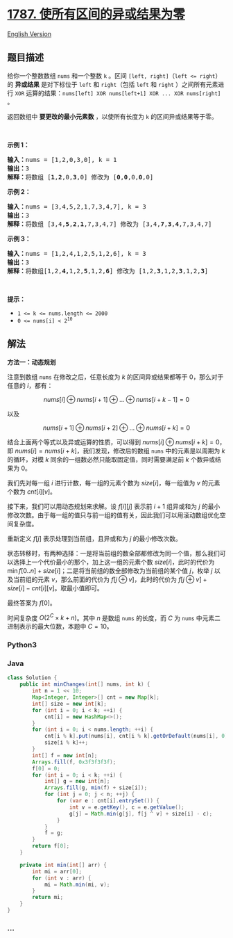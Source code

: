 # [1787. 使所有区间的异或结果为零](https://leetcode.cn/problems/make-the-xor-of-all-segments-equal-to-zero)

[English Version](/solution/1700-1799/1787.Make%20the%20XOR%20of%20All%20Segments%20Equal%20to%20Zero/README_EN.md)

## 题目描述

<!-- 这里写题目描述 -->

<p>给你一个整数数组 <code>nums</code>​​​ 和一个整数 <code>k</code>​​​​​ 。区间 <code>[left, right]</code>（<code>left <= right</code>）的 <strong>异或结果</strong> 是对下标位于 <code>left</code> 和 <code>right</code>（包括 <code>left</code> 和 <code>right</code> ）之间所有元素进行 <code>XOR</code> 运算的结果：<code>nums[left] XOR nums[left+1] XOR ... XOR nums[right]</code> 。</p>

<p>返回数组中 <strong>要更改的最小元素数</strong> ，以使所有长度为 <code>k</code> 的区间异或结果等于零。</p>

<p> </p>

<p><strong>示例 1：</strong></p>

<pre>
<strong>输入：</strong>nums = [1,2,0,3,0], k = 1
<strong>输出：</strong>3
<strong>解释：</strong>将数组 [<strong>1</strong>,<strong>2</strong>,0,<strong>3</strong>,0] 修改为 [<strong>0</strong>,<strong>0</strong>,0,<strong>0</strong>,0]
</pre>

<p><strong>示例 2：</strong></p>

<pre>
<strong>输入：</strong>nums = [3,4,5,2,1,7,3,4,7], k = 3
<strong>输出：</strong>3
<strong>解释：</strong>将数组 [3,4,<strong>5</strong>,<strong>2</strong>,<strong>1</strong>,7,3,4,7] 修改为 [3,4,<strong>7</strong>,<strong>3</strong>,<strong>4</strong>,7,3,4,7]
</pre>

<p><strong>示例 3：</strong></p>

<pre>
<strong>输入：</strong>nums = [1,2,4,1,2,5,1,2,6], k = 3
<strong>输出：</strong>3
<strong>解释：</strong>将数组[1,2,<strong>4,</strong>1,2,<strong>5</strong>,1,2,<strong>6</strong>] 修改为 [1,2,<strong>3</strong>,1,2,<strong>3</strong>,1,2,<strong>3</strong>]</pre>

<p> </p>

<p><strong>提示：</strong></p>

<ul>
	<li><code>1 <= k <= nums.length <= 2000</code></li>
	<li><code>​​​​​​0 <= nums[i] < 2<sup>10</sup></code></li>
</ul>

## 解法

<!-- 这里可写通用的实现逻辑 -->

**方法一：动态规划**

注意到数组 `nums` 在修改之后，任意长度为 $k$ 的区间异或结果都等于 $0$，那么对于任意的 $i$，都有：

$$
nums[i] \oplus nums[i+1] \oplus ... \oplus nums[i+k-1] = 0
$$

以及

$$
nums[i+1] \oplus nums[i+2] \oplus ... \oplus nums[i+k] = 0
$$

结合上面两个等式以及异或运算的性质，可以得到 $nums[i] \oplus nums[i+k] = 0$，即 $nums[i]=nums[i+k]$，我们发现，修改后的数组 `nums` 中的元素是以周期为 $k$ 的循环，对模 $k$ 同余的一组数必然只能取固定值，同时需要满足前 $k$ 个数异或结果为 $0$。

我们先对每一组 $i$ 进行计数，每一组的元素个数为 $size[i]$，每一组值为 $v$ 的元素个数为 $cnt[i][v]$。

接下来，我们可以用动态规划来求解。设 $f[i][j]$ 表示前 $i+1$ 组异或和为 $j$ 的最小修改次数。由于每一组的值只与前一组的值有关，因此我们可以用滚动数组优化空间复杂度。

重新定义 $f[j]$ 表示处理到当前组，且异或和为 $j$ 的最小修改次数。

状态转移时，有两种选择：一是将当前组的数全部都修改为同一个值，那么我们可以选择上一个代价最小的那个，加上这一组的元素个数 $size[i]$，此时的代价为 $\min{f[0..n]} + size[i]$；二是将当前组的数全部修改为当前组的某个值 $j$，枚举 $j$ 以及当前组的元素 $v$，那么前面的代价为 $f[j \oplus v]$，此时的代价为 $f[j \oplus v] + size[i] - cnt[i][v]$。取最小值即可。

最终答案为 $f[0]$。

时间复杂度 $O(2^{C}\times k + n)$。其中 $n$ 是数组 `nums` 的长度，而 $C$ 为 `nums` 中元素二进制表示的最大位数，本题中 $C=10$。

<!-- tabs:start -->

### **Python3**

<!-- 这里可写当前语言的特殊实现逻辑 -->



### **Java**

<!-- 这里可写当前语言的特殊实现逻辑 -->

```java
class Solution {
    public int minChanges(int[] nums, int k) {
        int n = 1 << 10;
        Map<Integer, Integer>[] cnt = new Map[k];
        int[] size = new int[k];
        for (int i = 0; i < k; ++i) {
            cnt[i] = new HashMap<>();
        }
        for (int i = 0; i < nums.length; ++i) {
            cnt[i % k].put(nums[i], cnt[i % k].getOrDefault(nums[i], 0) + 1);
            size[i % k]++;
        }
        int[] f = new int[n];
        Arrays.fill(f, 0x3f3f3f3f);
        f[0] = 0;
        for (int i = 0; i < k; ++i) {
            int[] g = new int[n];
            Arrays.fill(g, min(f) + size[i]);
            for (int j = 0; j < n; ++j) {
                for (var e : cnt[i].entrySet()) {
                    int v = e.getKey(), c = e.getValue();
                    g[j] = Math.min(g[j], f[j ^ v] + size[i] - c);
                }
            }
            f = g;
        }
        return f[0];
    }

    private int min(int[] arr) {
        int mi = arr[0];
        for (int v : arr) {
            mi = Math.min(mi, v);
        }
        return mi;
    }
}
```









### **...**

```

```


